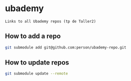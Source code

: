 # ubademy

	Links to all Ubademy repos (tp de Taller2)

## How to add a repo

```bash
git submodule add git@github.com:person/ubademy-repo.git
```

## How to update repos

```bash
git submodule update --remote
```


